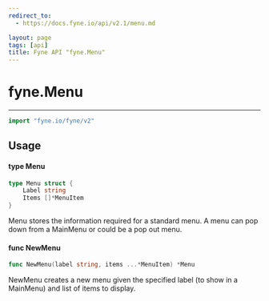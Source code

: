 ```yaml
---
redirect_to:
  - https://docs.fyne.io/api/v2.1/menu.md

layout: page
tags: [api]
title: Fyne API "fyne.Menu"
---
```



# fyne.Menu
---
```go
import "fyne.io/fyne/v2"
```

## Usage

#### type Menu

```go
type Menu struct {
	Label string
	Items []*MenuItem
}
```

Menu stores the information required for a standard menu. A menu can pop down from a MainMenu or could be a pop out menu.

#### func  NewMenu

```go
func NewMenu(label string, items ...*MenuItem) *Menu
```
NewMenu creates a new menu given the specified label (to show in a MainMenu) and list of items to display.
